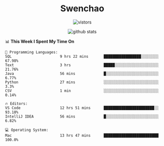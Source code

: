 <h1 align="center">Swenchao</h3>

<p align="center">
  <img src="https://visitor-badge.glitch.me/badge?page_id=Swenchao" alt="vistors" />
</p>

<p align="center">
  <img src="https://github-readme-stats.vercel.app/api?username=Swenchao&count_private=true&show_icons=true&theme=vue-dark&hide_title=true" alt="github stats" />
</p>

<!--START_SECTION:waka-->
📊 **This Week I Spent My Time On** 

```text
💬 Programming Languages: 
SQL                      9 hrs 22 mins       █████████████████░░░░░░░░   67.98% 
Text                     3 hrs               █████░░░░░░░░░░░░░░░░░░░░   21.76% 
Java                     56 mins             █░░░░░░░░░░░░░░░░░░░░░░░░   6.77% 
Python                   27 mins             ░░░░░░░░░░░░░░░░░░░░░░░░░   3.3% 
CSV                      1 min               ░░░░░░░░░░░░░░░░░░░░░░░░░   0.14%

🔥 Editors: 
VS Code                  12 hrs 51 mins      ███████████████████████░░   93.18% 
IntelliJ IDEA            56 mins             █░░░░░░░░░░░░░░░░░░░░░░░░   6.82%

💻 Operating System: 
Mac                      13 hrs 47 mins      █████████████████████████   100.0%

```


<!--END_SECTION:waka-->
